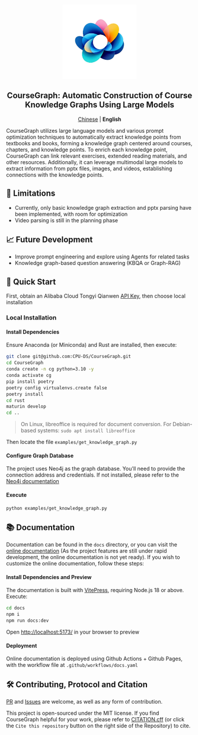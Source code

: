 <div align="center">
<img src="docs/public/logo.png" width="200"  alt="" />
<h2>CourseGraph: Automatic Construction of Course Knowledge Graphs Using Large Models</h2>

<p>
    <a href="README.md">Chinese</a> | <b>English</b>
</p>
</div>

CourseGraph utilizes large language models and various prompt optimization techniques to automatically extract knowledge points from textbooks and books, forming a knowledge graph centered around courses, chapters, and knowledge points. To enrich each knowledge point, CourseGraph can link relevant exercises, extended reading materials, and other resources. Additionally, it can leverage multimodal large models to extract information from pptx files, images, and videos, establishing connections with the knowledge points.

## 🤔 Limitations

- Currently, only basic knowledge graph extraction and pptx parsing have been implemented, with room for optimization
- Video parsing is still in the planning phase

## 📈 Future Development

- Improve prompt engineering and explore using Agents for related tasks
- Knowledge graph-based question answering (KBQA or Graph-RAG)

## 🚀 Quick Start

First, obtain an Alibaba Cloud Tongyi Qianwen [API Key](https://help.aliyun.com/zh/model-studio/developer-reference/get-api-key?spm=a2c4g.11186623.0.0.1be847bbvv6p4o), then choose local installation

### Local Installation

#### Install Dependencies

Ensure Anaconda (or Miniconda) and Rust are installed, then execute:

```bash
git clone git@github.com:CPU-DS/CourseGraph.git
cd CourseGraph
conda create -n cg python=3.10 -y
conda activate cg
pip install poetry
poetry config virtualenvs.create false
poetry install
cd rust
maturin develop
cd ..
```

> On Linux, libreoffice is required for document conversion. For Debian-based systems: `sudo apt install libreoffice`

Then locate the file `examples/get_knowledge_graph.py`

#### Configure Graph Database

The project uses Neo4j as the graph database. You'll need to provide the connection address and credentials. If not installed, please refer to the [Neo4j documentation](https://neo4j.com/docs/operations-manual/current/installation/)

#### Execute

```bash
python examples/get_knowledge_graph.py
```

## 📚 Documentation

Documentation can be found in the `docs` directory, or you can visit the [online documentation](https://CPU-DS.github.io/CourseGraph/) (As the project features are still under rapid development, the online documentation is not yet ready). If you wish to customize the online documentation, follow these steps:

#### Install Dependencies and Preview

The documentation is built with [VitePress](https://vitepress.dev/), requiring Node.js 18 or above. Execute:

```bash
cd docs
npm i
npm run docs:dev
```

Open [http://localhost:5173/](http://localhost:5173/) in your browser to preview

#### Deployment

Online documentation is deployed using Github Actions + Github Pages, with the workflow file at `.github/workflows/docs.yaml`

## 🛠️ Contributing, Protocol and Citation

[PR](https://github.com/CPU-DS/CourseGraph/pulls) and [Issues](https://github.com/CPU-DS/CourseGraph/issues) are welcome, as well as any form of contribution.

This project is open-sourced under the MIT license. If you find CourseGraph helpful for your work, please refer to [CITATION.cff](CITATION.cff) (or click the `Cite this repository` button on the right side of the Repository) to cite.